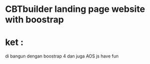 # CBTbuilder landing page website with boostrap 

# ket : 

<p> di bangun dengan boostrap 4 dan juga AOS js 
have fun </p>
